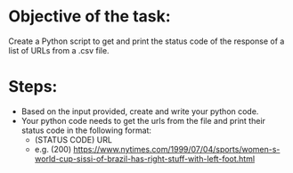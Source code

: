 # Objective of the task: 
Create a Python script to get and print the status code of the response of a list of URLs from a .csv file.

# Steps:
* Based on the input provided, create and write your python code.
* Your python code needs to get the urls from the file and print their status code in the following format:
   - (STATUS CODE) URL
   - e.g. (200) https://www.nytimes.com/1999/07/04/sports/women-s-world-cup-sissi-of-brazil-has-right-stuff-with-left-foot.html
